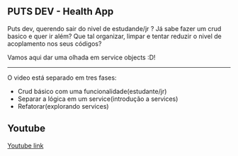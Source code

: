 ## PUTS DEV - Health App
Puts dev, querendo sair do nivel de estudande/jr ?
Já sabe fazer um crud basico e quer ir além?
Que tal organizar, limpar e tentar reduzir o nivel de acoplamento nos seus códigos?

Vamos aqui dar uma olhada em service objects :D!
<hr>

O video está separado em tres fases:
 - Crud básico com uma funcionalidade(estudante/jr)
 - Separar a lógica em um service(introdução a services)
 - Refatorar(explorando services)

## Youtube

[Youtube link](https://youtu.be/3n8g72g-g-w)